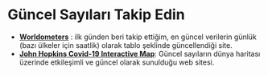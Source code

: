 # Güncel Sayıları Takip Edin
* **[Worldometers](https://www.worldometers.info/coronavirus/)** : ilk günden beri takip ettiğim, en güncel verilerin günlük (bazı ülkeler için saatlik) olarak tablo şeklinde güncellendiği site.
* **[John Hopkins Covid-19 Interactive Map](https://gisanddata.maps.arcgis.com/apps/opsdashboard/index.html#/bda7594740fd40299423467b48e9ecf6)**: Güncel sayıların dünya haritası üzerinde etkileşimli ve güncel olarak sunulduğu web sitesi.
